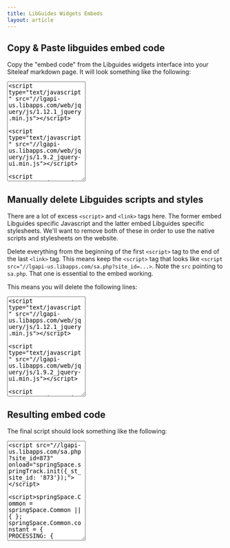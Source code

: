 ```yaml
---
title: LibGuides Widgets Embeds
layout: article
---
```


## Copy & Paste libguides embed code

Copy the "embed code" from the Libguides widgets interface into your Siteleaf markdown page. It will look something like the following:

<textarea rows="15" style="font-family:monospace">
<script type="text/javascript" src="//lgapi-us.libapps.com/web/jquery/js/1.12.1_jquery.min.js"></script>
<script type="text/javascript" src="//lgapi-us.libapps.com/web/jquery/js/1.9.2_jquery-ui.min.js"></script>
<script type="text/javascript" src="//maxcdn.bootstrapcdn.com/bootstrap/3.3.4/js/bootstrap.min.js"></script>
<script type="text/javascript" src="//lgapi-us.libapps.com/web/js1.15.5/springshare.public.min.js"></script>
<script type="text/javascript" src="//lgapi-us.libapps.com/web/js1.15.5/springshare.common.min.js"></script>
<script type="text/javascript" src="//lgapi-us.libapps.com/web/js1.15.5/common/springspace_sui_helptip.js"></script>
<link rel="stylesheet" href="//lgapi-us.libapps.com/web/jquery/css/1.8.24_themes_base_jquery-ui.css" />
<link rel="stylesheet" href="//maxcdn.bootstrapcdn.com/bootstrap/3.3.4/css/bootstrap.min.css" />
<link rel="stylesheet" href="//lgapi-us.libapps.com/web/css1.15.5/springshare.public.min.css" />
<link rel="stylesheet" href="//lgapi-us.libapps.com/web/css1.15.5/springshare.common.min.css" />
<link href="//maxcdn.bootstrapcdn.com/font-awesome/4.7.0/css/font-awesome.min.css" rel="stylesheet">
<link href="//lgapi-us.libapps.com/web/css1.15.5/common/springspace_sui_helptip.css" rel="stylesheet"><script src="//lgapi-us.libapps.com/sa.php?site_id=873" onload="springSpace.springTrack.init({_st_site_id: '873'});"></script>
<script>springSpace.Common = springSpace.Common || { };
springSpace.Common.constant = { PROCESSING: { ACTION_DISPLAY_POLL: 159	}};
springSpace.Common.baseURL = "//lgapi-us.libapps.com/";
springSpace.Common.apiLoad = true;</script><script>
springshare_widget_config_1486571185568 = { path: 'boxes/8930090' };
</script>
<div id="s-lg-widget-1486571185568"></div>
<script>!function(d,s,id){var js,fjs=d.getElementsByTagName(s)[0],p=/^http:/.test(d.location)?'http':'https';if(!d.getElementById(id)){js=d.createElement(s);js.id=id;js.src=p+"://lgapi-us.libapps.com/widgets.php?site_id=873&widget_type=8&output_format=1&widget_title=Open+Positions+at+NYU+Libraries&widget_height=250&widget_width=100%25&widget_embed_type=1&guide_id=425839&box_id=8930090&map_id=10526582&content_only=0&config_id=1486571185568";fjs.parentNode.insertBefore(js,fjs);}}(document,"script","s-lg-widget-script-1486571185568");</script>
</textarea>

## Manually delete Libguides scripts and styles

There are a lot of excess `<script>` and `<link>` tags here. The former embed Libguides specific Javascript and the latter embed Libguides specific stylesheets. We'll want to remove both of these in order to use the native scripts and stylesheets on the website.

Delete everything from the beginning of the first `<script>` tag to the end of the last `<link>` tag. This means keep the `<script>` tag that looks like `<script src="//lgapi-us.libapps.com/sa.php?site_id=...>`. Note the `src` pointing to `sa.php`. That one is essential to the embed working.

This means you will delete the following lines:

<textarea rows="15" style="font-family:monospace">
<script type="text/javascript" src="//lgapi-us.libapps.com/web/jquery/js/1.12.1_jquery.min.js"></script>
<script type="text/javascript" src="//lgapi-us.libapps.com/web/jquery/js/1.9.2_jquery-ui.min.js"></script>
<script type="text/javascript" src="//maxcdn.bootstrapcdn.com/bootstrap/3.3.4/js/bootstrap.min.js"></script>
<script type="text/javascript" src="//lgapi-us.libapps.com/web/js1.15.5/springshare.public.min.js"></script>
<script type="text/javascript" src="//lgapi-us.libapps.com/web/js1.15.5/springshare.common.min.js"></script>
<script type="text/javascript" src="//lgapi-us.libapps.com/web/js1.15.5/common/springspace_sui_helptip.js"></script>
<link rel="stylesheet" href="//lgapi-us.libapps.com/web/jquery/css/1.8.24_themes_base_jquery-ui.css" />
<link rel="stylesheet" href="//maxcdn.bootstrapcdn.com/bootstrap/3.3.4/css/bootstrap.min.css" />
<link rel="stylesheet" href="//lgapi-us.libapps.com/web/css1.15.5/springshare.public.min.css" />
<link rel="stylesheet" href="//lgapi-us.libapps.com/web/css1.15.5/springshare.common.min.css" />
<link href="//maxcdn.bootstrapcdn.com/font-awesome/4.7.0/css/font-awesome.min.css" rel="stylesheet">
<link href="//lgapi-us.libapps.com/web/css1.15.5/common/springspace_sui_helptip.css" rel="stylesheet">
</textarea>

## Resulting embed code

The final script should look something like the following:

<textarea rows="15" style="font-family:monospace">
<script src="//lgapi-us.libapps.com/sa.php?site_id=873" onload="springSpace.springTrack.init({_st_site_id: '873'});"></script>
<script>springSpace.Common = springSpace.Common || { };
springSpace.Common.constant = { PROCESSING: { ACTION_DISPLAY_POLL: 159	}};
springSpace.Common.baseURL = "//lgapi-us.libapps.com/";
springSpace.Common.apiLoad = true;</script><script>
springshare_widget_config_1486571185568 = { path: 'boxes/8930090' };
</script>
<div id="s-lg-widget-1486571185568"></div>
<script>!function(d,s,id){var js,fjs=d.getElementsByTagName(s)[0],p=/^http:/.test(d.location)?'http':'https';if(!d.getElementById(id)){js=d.createElement(s);js.id=id;js.src=p+"://lgapi-us.libapps.com/widgets.php?site_id=873&widget_type=8&output_format=1&widget_title=Open+Positions+at+NYU+Libraries&widget_height=250&widget_width=100%25&widget_embed_type=1&guide_id=425839&box_id=8930090&map_id=10526582&content_only=0&config_id=1486571185568";fjs.parentNode.insertBefore(js,fjs);}}(document,"script","s-lg-widget-script-1486571185568");</script>
</textarea>
